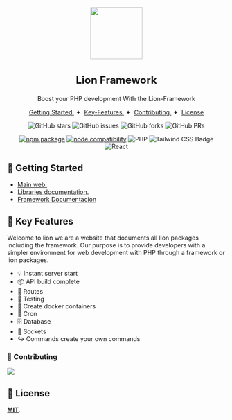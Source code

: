 
<div align="center">
<img src="public/logo.png" height="120px" width="auto" /> 
<h2 style="font-size: 24px">
 Lion Framework
</h2>
<p>
Boost your PHP development
With the Lion-Framework
</p>
</div>

<div align="center">
    <a href="#-getting-started">
        Getting Started
    </a>
    <span>&nbsp;✦&nbsp;</span>
    <a href="#-key-features">
        Key-Features
    </a>
  <span>&nbsp;✦&nbsp;</span>
    <a href="#-contributing">
        Contributing
    </a>
    <span>&nbsp;✦&nbsp;</span>
    <a href="#-license">
        License
    </a>
</div>

<p></p>

<div align="center">
  
![GitHub stars](https://img.shields.io/github/stars/lion-packages/web-documentation)
![GitHub issues](https://img.shields.io/github/issues/lion-packages/web-documentation)
![GitHub forks](https://img.shields.io/github/forks/lion-packages/web-documentation)
![GitHub PRs](https://img.shields.io/github/issues-pr/lion-packages/web-documentation)

</div>

<div align="center">
  
<a href="https://npmjs.com/package/vite"><img src="https://img.shields.io/npm/v/npm" alt="npm package"></a>
<a href="https://nodejs.org/en/about/previous-releases"><img src="https://img.shields.io/node/v/vite.svg" alt="node compatibility"></a>
![PHP](https://img.shields.io/badge/php-4F5B93?logo=PHP&logoColor=fff&style=flat)
![Tailwind CSS Badge](https://img.shields.io/badge/Tailwind%20CSS-06B6D4?logo=tailwindcss&logoColor=fff&style=flat)
![React](https://img.shields.io/badge/React-149eca?logo=react&logoColor=fff&style=flat)

</div>

## 🎯 Getting Started
- [Main web.](https://lion-client.vercel.app/)
- [Libraries documentation.](https://lion-client.vercel.app/libraries/content)
- [Framework Documentacion](https://lion-client.vercel.app/framework/index/v15.4.1/install)

## 📖 Key Features
Welcome to lion we are a website that documents all lion packages including the framework. Our purpose is to provide developers with a simpler environment for web development with PHP through a framework or lion packages.

- 💡 Instant server start
- 📦 API build complete
- 📶 Routes
- 🧪 Testing
- 🫙 Create docker containers
- 📃 Cron
- 🗄️ Database
- 🔁 Sockets
- ↪️ Commands create your own commands

### 🤝 Contributing

<a href="https://github.com/lion-packages/web-documentation/graphs/contributors">
  <img src="https://contrib.rocks/image?repo=lion-packages/web-documentation" />
</a>

## 🔑 License
[**MIT**](https://github.com/Sleon4/web-documentation?tab=License-1-ov-file).

